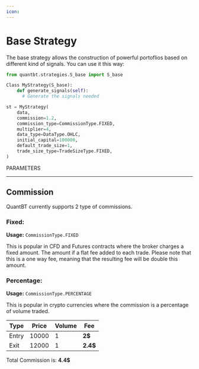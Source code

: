 ```yaml
---
icon: 
---
```

# Base Strategy

The base strategy allows the construction of powerful portoflios based on different kind of signals. You can use it this way:

```python
from quantbt.strategies.S_base import S_base

Class MyStrategy(S_base):
    def generate_signals(self):
      # Generate the signals needed

st = MyStrategy(
    data,
    commission=1.2,
    commission_type=CommissionType.FIXED,
    multiplier=4,
    data_type=DataType.OHLC,
    initial_capital=100000,
    default_trade_size=1,
    trade_size_type=TradeSizeType.FIXED,
)
```

PARAMETERS

----

## Commission
QuantBT currently supports 2 type of commissions.

### Fixed:
**Usage:** `CommissionType.FIXED`

This is popular in CFD and Futures contracts where the broker charges a fixed amount.
The amount if a flat fee added to each trade. 
Please note that this is a one way fee, meaning that the resulting fee will be double this amount.


### Percentage:
**Usage:** `CommissionType.PERCENTAGE`

This is popular in crypto currencies where the commission is a percentage of volume traded. 


| Type  | Price  | Volume |   Fee    |
| ----  | ------ | -----  |   ----   |
| Entry | 10000  | 1      |  **2$**  |
| Exit  | 12000  | 1      | **2.4$** |

Total Commission is: **4.4$**
